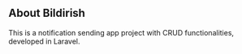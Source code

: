 ## About Bildirish

This is a notification sending app project with CRUD functionalities, developed in Laravel.
